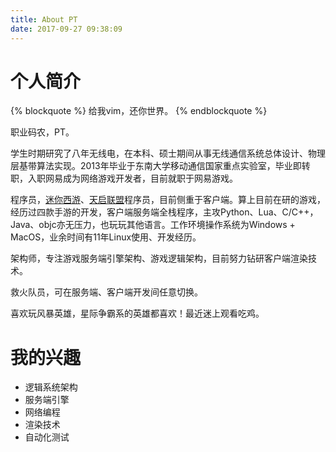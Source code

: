 ```yaml
---
title: About PT
date: 2017-09-27 09:38:09
---
```


# 个人简介

{% blockquote %}
给我vim，还你世界。
{% endblockquote %}

职业码农，PT。

学生时期研究了八年无线电，在本科、硕士期间从事无线通信系统总体设计、物理层基带算法实现。2013年毕业于东南大学移动通信国家重点实验室，毕业即转职，入职网易成为网络游戏开发者，目前就职于网易游戏。

程序员，[迷你西游](http://xym.163.com/)、[天启联盟](http://tqlm.163.com)程序员，目前侧重于客户端。算上目前在研的游戏，经历过四款手游的开发，客户端服务端全栈程序，主攻Python、Lua、C/C++，Java、objc亦无压力，也玩玩其他语言。工作环境操作系统为Windows + MacOS，业余时间有11年Linux使用、开发经历。

架构师，专注游戏服务端引擎架构、游戏逻辑架构，目前努力钻研客户端渲染技术。

救火队员，可在服务端、客户端开发间任意切换。

喜欢玩风暴英雄，星际争霸系的英雄都喜欢！最近迷上观看吃鸡。

# 我的兴趣
- 逻辑系统架构
- 服务端引擎
- 网络编程
- 渲染技术
- 自动化测试

